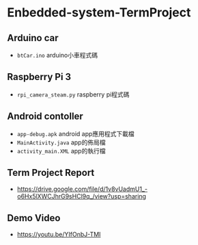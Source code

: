 # Enbedded-system-TermProject

## Arduino car
- `btCar.ino` arduino小車程式碼  
## Raspberry Pi 3
- `rpi_camera_steam.py` raspberry pi程式碼  
## Android contoller
- `app-debug.apk` android app應用程式下載檔
- `MainActivity.java` app的佈局檔  
- `activity_main.XML` app的執行檔  
## Term Project Report
- https://drive.google.com/file/d/1v8vUadmU1_-o6Hx5lXWCJhrG9sHCl9q_/view?usp=sharing  
## Demo Video
- https://youtu.be/YIfOnbJ-TMI
